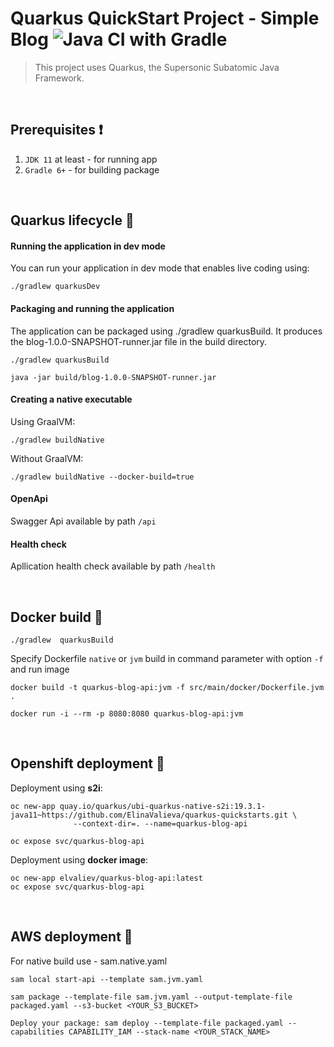 # Quarkus QuickStart Project - Simple Blog ![Java CI with Gradle](https://github.com/ElinaValieva/quarkus-blog-app/workflows/Java%20CI%20with%20Gradle/badge.svg?branch=master)
> This project uses Quarkus, the Supersonic Subatomic Java Framework.

&nbsp;
## Prerequisites :heavy_exclamation_mark:
 1. `JDK 11` at least - for running app
 2. `Gradle 6+` - for building package

&nbsp;
## Quarkus lifecycle :hammer:
#### Running the application in dev mode

You can run your application in dev mode that enables live coding using:

```
./gradlew quarkusDev
```

#### Packaging and running the application
The application can be packaged using ./gradlew quarkusBuild. It produces the blog-1.0.0-SNAPSHOT-runner.jar file in the build directory.
```
./gradlew quarkusBuild

java -jar build/blog-1.0.0-SNAPSHOT-runner.jar
```

#### Creating a native executable
Using GraalVM:
```
./gradlew buildNative
```
Without GraalVM:
```
./gradlew buildNative --docker-build=true
```
#### OpenApi
Swagger Api available by path `/api`

#### Health check
Apllication health check available by path `/health`

&nbsp;
## Docker build :whale:
```console
./gradlew  quarkusBuild
```
Specify Dockerfile `native` or `jvm` build in command parameter with option `-f` and run image
```console
docker build -t quarkus-blog-api:jvm -f src/main/docker/Dockerfile.jvm .

docker run -i --rm -p 8080:8080 quarkus-blog-api:jvm
```

&nbsp;
## Openshift deployment :triangular_flag_on_post:
Deployment using **s2i**:
```console
oc new-app quay.io/quarkus/ubi-quarkus-native-s2i:19.3.1-java11~https://github.com/ElinaValieva/quarkus-quickstarts.git \
              --context-dir=. --name=quarkus-blog-api
              
oc expose svc/quarkus-blog-api
```
Deployment using **docker image**:
```console
oc new-app elvaliev/quarkus-blog-api:latest
oc expose svc/quarkus-blog-api
```


&nbsp;
## AWS deployment :large_orange_diamond:
For native build use - sam.native.yaml
```console
sam local start-api --template sam.jvm.yaml

sam package --template-file sam.jvm.yaml --output-template-file packaged.yaml --s3-bucket <YOUR_S3_BUCKET>

Deploy your package: sam deploy --template-file packaged.yaml --capabilities CAPABILITY_IAM --stack-name <YOUR_STACK_NAME>
```